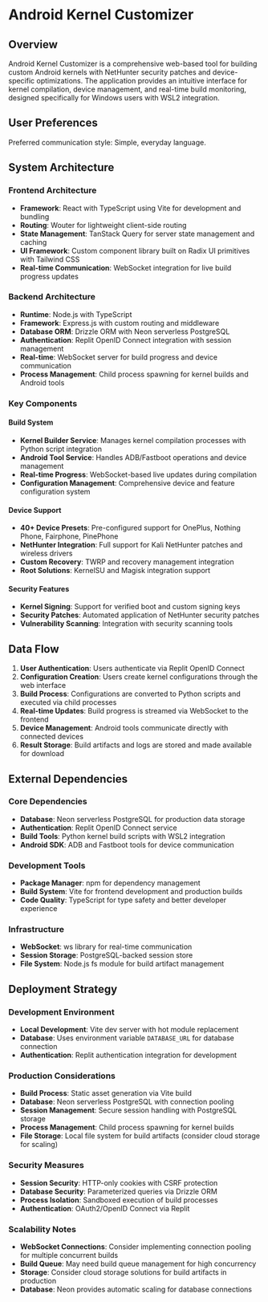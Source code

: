 # Android Kernel Customizer

## Overview

Android Kernel Customizer is a comprehensive web-based tool for building custom Android kernels with NetHunter security patches and device-specific optimizations. The application provides an intuitive interface for kernel compilation, device management, and real-time build monitoring, designed specifically for Windows users with WSL2 integration.

## User Preferences

Preferred communication style: Simple, everyday language.

## System Architecture

### Frontend Architecture
- **Framework**: React with TypeScript using Vite for development and bundling
- **Routing**: Wouter for lightweight client-side routing
- **State Management**: TanStack Query for server state management and caching
- **UI Framework**: Custom component library built on Radix UI primitives with Tailwind CSS
- **Real-time Communication**: WebSocket integration for live build progress updates

### Backend Architecture
- **Runtime**: Node.js with TypeScript
- **Framework**: Express.js with custom routing and middleware
- **Database ORM**: Drizzle ORM with Neon serverless PostgreSQL
- **Authentication**: Replit OpenID Connect integration with session management
- **Real-time**: WebSocket server for build progress and device communication
- **Process Management**: Child process spawning for kernel builds and Android tools

### Key Components

#### Build System
- **Kernel Builder Service**: Manages kernel compilation processes with Python script integration
- **Android Tool Service**: Handles ADB/Fastboot operations and device management
- **Real-time Progress**: WebSocket-based live updates during compilation
- **Configuration Management**: Comprehensive device and feature configuration system

#### Device Support
- **40+ Device Presets**: Pre-configured support for OnePlus, Nothing Phone, Fairphone, PinePhone
- **NetHunter Integration**: Full support for Kali NetHunter patches and wireless drivers
- **Custom Recovery**: TWRP and recovery management integration
- **Root Solutions**: KernelSU and Magisk integration support

#### Security Features
- **Kernel Signing**: Support for verified boot and custom signing keys
- **Security Patches**: Automated application of NetHunter security patches
- **Vulnerability Scanning**: Integration with security scanning tools

## Data Flow

1. **User Authentication**: Users authenticate via Replit OpenID Connect
2. **Configuration Creation**: Users create kernel configurations through the web interface
3. **Build Process**: Configurations are converted to Python scripts and executed via child processes
4. **Real-time Updates**: Build progress is streamed via WebSocket to the frontend
5. **Device Management**: Android tools communicate directly with connected devices
6. **Result Storage**: Build artifacts and logs are stored and made available for download

## External Dependencies

### Core Dependencies
- **Database**: Neon serverless PostgreSQL for production data storage
- **Authentication**: Replit OpenID Connect service
- **Build Tools**: Python kernel build scripts with WSL2 integration
- **Android SDK**: ADB and Fastboot tools for device communication

### Development Tools
- **Package Manager**: npm for dependency management
- **Build System**: Vite for frontend development and production builds
- **Code Quality**: TypeScript for type safety and better developer experience

### Infrastructure
- **WebSocket**: ws library for real-time communication
- **Session Storage**: PostgreSQL-backed session store
- **File System**: Node.js fs module for build artifact management

## Deployment Strategy

### Development Environment
- **Local Development**: Vite dev server with hot module replacement
- **Database**: Uses environment variable `DATABASE_URL` for database connection
- **Authentication**: Replit authentication integration for development

### Production Considerations
- **Build Process**: Static asset generation via Vite build
- **Database**: Neon serverless PostgreSQL with connection pooling
- **Session Management**: Secure session handling with PostgreSQL storage
- **Process Management**: Child process spawning for kernel builds
- **File Storage**: Local file system for build artifacts (consider cloud storage for scaling)

### Security Measures
- **Session Security**: HTTP-only cookies with CSRF protection
- **Database Security**: Parameterized queries via Drizzle ORM
- **Process Isolation**: Sandboxed execution of build processes
- **Authentication**: OAuth2/OpenID Connect via Replit

### Scalability Notes
- **WebSocket Connections**: Consider implementing connection pooling for multiple concurrent builds
- **Build Queue**: May need build queue management for high concurrency
- **Storage**: Consider cloud storage solutions for build artifacts in production
- **Database**: Neon provides automatic scaling for database connections
